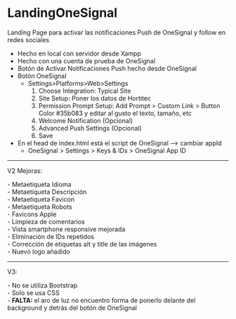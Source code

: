# LandingOneSignal
Landing Page para activar las notificaciones Push de OneSignal y follow en redes sociales

<ul>
  <li>Hecho en local con servidor desde Xampp</li>
  <li>Hecho con una cuenta de prueba de OneSignal</li>
  <li>Botón de Activar Notificaciones Push hecho desde OneSignal</li>
  <li>Botón OneSignal
    <ul>
      <li>Settings>Platforms>Web>Settings
          <ol type="1">
            <li>Choose Integration: Typical Site</li>
            <li>Site Setup: Poner los datos de Hortitec</li>
            <li>Permission Prompt Setup: Add Prompt > Custom Link > Button Color #35b083 y         editar al gusto el texto, tamaño, etc</li>
            <li>Welcome Notification (Opcional)</li>
            <li>Advanced Push Settings (Opcional)</li>
            <li>Save</li>
          </ol>
      </li>
    </ul>
  </li>
  <li>En el head de index.html está el script de OneSignal --> cambiar appId
    <ul><li>OneSignal > Settings > Keys & IDs > OneSignal App ID</li>
    </ul>
  </li>
</ul>
<hr>
<p>V2 Mejoras:</p>
- Metaetiqueta Idioma <br>
- Metaetiqueta Descripción<br>
- Metaetiqueta Favicon<br>
- Metaetiqueta Robots<br>
- Favicons Apple<br>
- Limpieza de comentarios<br>
- Vista smartphone responsive mejorada<br>
- Eliminación de IDs repetidos<br>
- Corrección de etiquetas alt y title de las imágenes<br>
- Nuevo logo añadido<br>

<hr>
<p>V3: </p>
- No se utiliza Bootstrap <br>
- Solo se usa CSS <br>
- <strong>FALTA: </strong>el aro de luz no encuentro forma de ponerlo delante del background y detrás del botón de OneSignal

